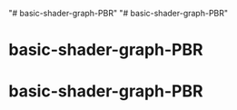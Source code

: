 "# basic-shader-graph-PBR" 
"# basic-shader-graph-PBR" 
# basic-shader-graph-PBR
# basic-shader-graph-PBR
